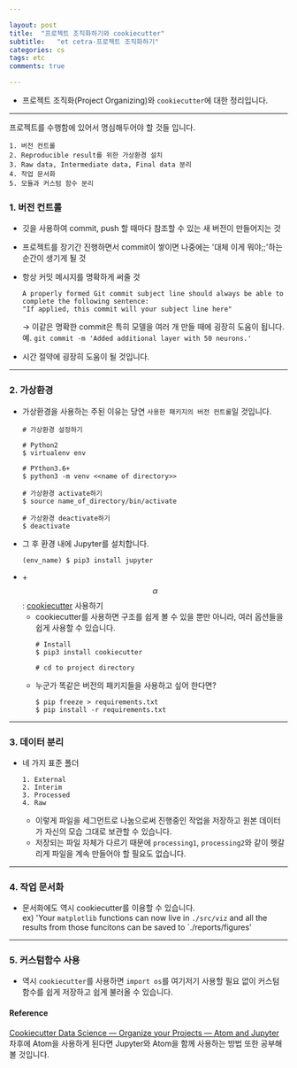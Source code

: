 ```yaml
---

layout: post
title:  "프로젝트 조직화하기와 cookiecutter"
subtitle:   "et cetra-프로젝트 조직화하기"
categories: cs
tags: etc
comments: true

---
```


- 프로젝트 조직화(Project Organizing)와 `cookiecutter`에 대한 정리입니다.  

---  

프로젝트를 수행함에 있어서 명심해두어야 할 것들 입니다.  
```  
1. 버전 컨트롤
2. Reproducible result를 위한 가상환경 설치  
3. Raw data, Intermediate data, Final data 분리  
4. 작업 문서화  
5. 모듈과 커스텀 함수 분리    
```

### 1. 버전 컨트롤  

- 깃을 사용하여 commit, push 할 때마다 참조할 수 있는 새 버전이 만들어지는 것  
- 프로젝트를 장기간 진행하면서 commit이 쌓이면 나중에는 '대체 이게 뭐야;;'하는 순간이 생기게 될 것  
- 항상 커밋 메시지를 명확하게 써줄 것  
  ```  
  A properly formed Git commit subject line should always be able to complete the following sentence:  
  "If applied, this commit will your subject line here"  
  ```  
  → 이같은 명확한 commit은 특히 모델을 여러 개 만들 때에 굉장히 도움이 됩니다.  
  예. `git commit -m 'Added additional layer with 50 neurons.'`
  
- 시간 절약에 굉장히 도움이 될 것입니다.  

---  

### 2. 가상환경  

- 가상환경을 사용하는 주된 이유는 당연 `사용한 패키지의 버전 컨트롤`일 것입니다.    
    ```  
    # 가상환경 설정하기

    # Python2  
    $ virtualenv env  

    # PYthon3.6+  
    $ python3 -m venv <<name of directory>>  

    # 가상환경 activate하기  
    $ source name_of_directory/bin/activate  

    # 가상환경 deactivate하기  
    $ deactivate 
    ```  
- 그 후 환경 내에 Jupyter를 설치합니다.  
    ```  
    (env_name) $ pip3 install jupyter  
    ```  
- +$$\alpha$$ : [cookiecutter](https://github.com/drivendata/cookiecutter-data-science) 사용하기  
  - cookiecutter를 사용하면 구조를 쉽게 볼 수 있을 뿐만 아니라, 여러 옵션들을 쉽게 사용할 수 있습니다.  
    ```  
    # Install  
    $ pip3 install cookiecutter  
    
    # cd to project directory  
    ```  
  - 누군가 똑같은 버전의 패키지들을 사용하고 싶어 한다면?  
    ```
    $ pip freeze > requirements.txt  
    $ pip install -r requirements.txt  
    ```
---  

### 3. 데이터 분리  
- 네 가지 표준 폴더  
  ```  
  1. External  
  2. Interim  
  3. Processed  
  4. Raw  
  ```
  - 이렇게 파일을 세그먼트로 나눔으로써 진행중인 작업을 저장하고 원본 데이터가 자신의 모습 그대로 보관할 수 있습니다.  
  - 저장되는 파일 자체가 다르기 때문에 `processing1`, `processing2`와 같이 헷갈리게 파일을 계속 만들어야 할 필요도 없습니다.  

---  

### 4. 작업 문서화  
- 문서화에도 역시 cookiecutter를 이용할 수 있습니다.  
  ex)  'Your `matplotlib` functions can now live in `./src/viz` and all the results from 
  those funcitons can be saved to `./reports/figures'

---  
### 5. 커스텀함수 사용  
- 역시 `cookiecutter`를 사용하면 `import os`를 여기저기 사용할 필요 없이 
   커스텀 함수를 쉽게 저장하고 쉽게 불러올 수 있습니다.  


#### Reference  
[Cookiecutter Data Science — Organize your Projects — Atom and Jupyter](https://medium.com/@rrfd/cookiecutter-data-science-organize-your-projects-atom-and-jupyter-2be7862f487e) 
차후에 Atom을 사용하게 된다면 Jupyter와 Atom을 함께 사용하는 방법 또한 공부해볼 것입니다. 
